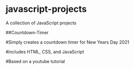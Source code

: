 # javascript-projects
A collection of JavaScript projects 

##Countdown-Timer

#Simply creates a countdown timer for New Years Day 2021

#includes HTML, CSS, and JavaScript

#Based on a youtube tutorial
